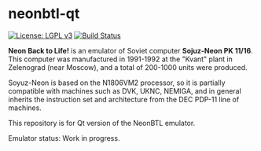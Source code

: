 # neonbtl-qt
[![License: LGPL v3](https://img.shields.io/badge/License-LGPL%20v3-blue.svg)](https://www.gnu.org/licenses/lgpl-3.0)
[![Build Status](https://github.com/nzeemin/neonbtl-qt/actions/workflows/push-matrix.yml/badge.svg?branch=main)](https://github.com/nzeemin/neonbtl-qt/actions/workflows/push-matrix.yml)

**Neon Back to Life!** is an emulator of Soviet computer **Sojuz-Neon PK 11/16**.
This computer was manufactured in 1991-1992 at the "Kvant" plant in Zelenograd (near Moscow), and a total of 200-1000 units were produced.

Soyuz-Neon is based on the N1806VM2 processor, so it is partially compatible with machines such as DVK, UKNC, NEMIGA, and in general inherits the instruction set and architecture from the DEC PDP-11 line of machines.

This repository is for Qt version of the NeonBTL emulator.

Emulator status: Work in progress.
